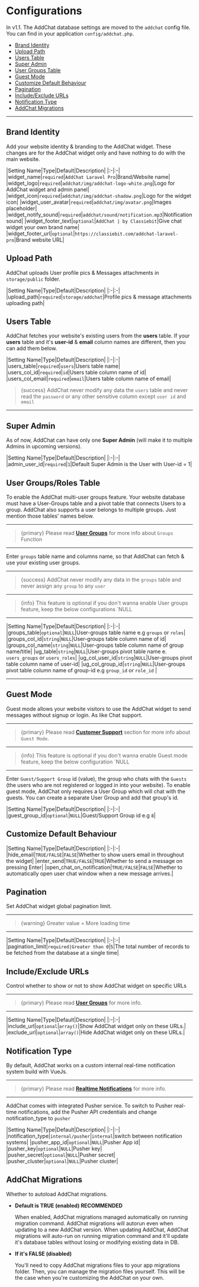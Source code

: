 # Configurations

In v1.1. The AddChat database settings are moved to the `addchat` config file. You can find in your application `config/addchat.php`.


- [Brand Identity](#Brand-Identity)
- [Upload Path](#Upload-Path)
- [Users Table](#Users-Table)
- [Super Admin](#Super-Admin)
- [User Groups Table](#User-Groups-Table)
- [Guest Mode](#Guest-Mode)
- [Customize Default Behaviour](#Customize-Default-Behaviour)
- [Pagination](#Pagination)
- [Include/Exclude URLs](#Include-Exclude-URLs)
- [Notification Type](#Notification-Type)
- [AddChat Migrations](#AddChat-Migrations)

--- 

<a name="Brand-Identity"></a>
## Brand Identity

Add your website identity & branding to the AddChat widget. These changes are for the AddChat widget only and have nothing to do with the main website.


|Setting Name|Type|Default|Description|
|:-|:-|
|widget_name|`required`|`AddChat Laravel Pro`|Brand/Website name|
|widget_logo|`required`|`addchat/img/addchat-logo-white.png`|Logo for AddChat widget and admin panel|
|widget_icon|`required`|`addchat/img/addchat-shadow.png`|Logo for the widget icon|
|widget_user_avatar|`required`|`addchat/img/avatar.png`|Images placeholder|
|widget_notify_sound|`required`|`addchat/sound/notification.mp3`|Notification sound|
|widget_footer_text|`optional`|`AddChat | by Classiebit`|Give chat widget your own brand name|
|widget_footer_url|`optional`|`https://classiebit.com/addchat-laravel-pro`|Brand website URL|


<a name="Upload-Path"></a>
## Upload Path

AddChat uploads User profile pics & Messages attachments in `storage/public` folder.


|Setting Name|Type|Default|Description|
|:-|:-|
|upload_path|`required`|`storage/addchat`|Profile pics & message attachments uploading path|


<a name="Users-Table"></a>
## Users Table

AddChat fetches your website's existing users from the **users** table. If your **users** table and it's **user-id** & **email** column names are different, then you can add them below.

|Setting Name|Type|Default|Description|
|:-|:-|
|users_table|`required`|`users`|Users table name|
|users_col_id|`required`|`id`|Users table column name of id|
|users_col_email|`required`|`email`|Users table column name of email|


>{success} AddChat never modify any data the `users` table and never read the `password` or any other sensitive column except `user id` and `email`

---


<a name="Super-Admin"></a>
## Super Admin

As of now, AddChat can have only one **Super Admin** (will make it to multiple Admins in upcoming versions).

|Setting Name|Type|Default|Description|
|:-|:-|
|admin_user_id|`required`|`1`|Default Super Admin is the User with User-id = 1|



<a name="User-Groups-Table"></a>
## User Groups/Roles Table

To enable the AddChat multi-user groups feature. Your website database must have a User-Groups table and a pivot table that connects Users to a group. AddChat also supports a user belongs to multiple groups. Just mention those tables' names below.

---

>{primary} Please read **[User Groups](/{{route}}/{{version}}/features/user-groups)** for more info about `Groups` Function

---

Enter `groups` table name and columns name, so that AddChat can fetch & use your existing user groups.

---

>{success} AddChat never modify any data in the `groups` table and never assign any `group` to any `user`

---

>{info} This feature is optional if you don't wanna enable User groups feature, keep the below configurations `NULL

---

|Setting Name|Type|Default|Description|
|:-|:-|
|groups_table|`optional`|`NULL`|User-groups table name e.g `groups` or `roles`|
|groups_col_id|`string`|`NULL`|User-groups table column name of id|
|groups_col_name|`string`|`NULL`|User-groups table column name of group name/title|
|ug_table|`string`|`NULL`|User-groups pivot table name e. `users_groups` or `users_roles`|
|ug_col_user_id|`string`|`NULL`|User-groups pivot table column name of user-id|
|ug_col_group_id|`string`|`NULL`|User-groups pivot table column name of group-id e.g `group_id` or `role_id` |

---


<a name="Guest-Mode"></a>
## Guest Mode

Guest mode allows your website visitors to use the AddChat widget to send messages without signup or login. As like Chat support.

---

>{primary} Please read **[Customer Support](/{{route}}/{{version}}/features/customer-support)** section for more info about `Guest Mode`.

---

>{info} This feature is optional if you don't wanna enable Guest mode feature, keep the below configuration `NULL

---

Enter `Guest/Support Group` id (value), the group who chats with the `Guests` (the users who are not registered or logged in into your website).
To enable guest mode, AddChat only requires a User Group which will chat with the guests. You can create a separate User Group and add that group's id.


|Setting Name|Type|Default|Description|
|:-|:-|
|guest_group_id|`optional`|`NULL`|Guest/Support Group id e.g `8`|



<a name="Customize-Default-Behaviour"></a>
## Customize Default Behaviour

|Setting Name|Type|Default|Description|
|:-|:-|
|hide_email|`TRUE/FALSE`|`FALSE`|Whether to show users email in throughout the widget|
|enter_send|`TRUE/FALSE`|`TRUE`|Whether to send a message on pressing Enter|
|open_chat_on_notification|`TRUE/FALSE`|`FALSE`|Whether to automatically open user chat window when a new message arrives.|



<a name="Pagination"></a>
## Pagination

Set AddChat widget global pagination limit.

---

>{warning} Greater value = More loading time

---

|Setting Name|Type|Default|Description|
|:-|:-|
|pagination_limit|`required|Greater than 0`|`5`|The total number of records to be fetched from the database at a single time|



<a name="Include-Exclude-URLs"></a>
## Include/Exclude URLs

Control whether to show or not to show AddChat widget on specific URLs

---

>{primary} Please read **[User Groups](/{{route}}/{{version}}/features/include-exclude-urls)** for more info.

---


|Setting Name|Type|Default|Description|
|:-|:-|
|include_url|`optional`|`array()`|Show AddChat widget only on these URLs.|
|exclude_url|`optional`|`array()`|Hide AddChat widget only on these URLs.|


<a name="Notification-Type"></a>
## Notification Type

By default, AddChat works on a custom internal real-time notification system build with VueJs.

---

>{primary} Please read **[Realtime Notifications](/{{route}}/{{version}}/features/realtime-notifications)** for more info.

---

AddChat comes with integrated Pusher service. To switch to Pusher real-time notifications, add the Pusher API credentials and change notification_type to `pusher`


|Setting Name|Type|Default|Description|
|:-|:-|
|notification_type|`internal/pusher`|`internal`|switch between notification systems|
|pusher_app_id|`optional`|`NULL`|Pusher App id|
|pusher_key|`optional`|`NULL`|Pusher key|
|pusher_secret|`optional`|`NULL`|Pusher secret|
|pusher_cluster|`optional`|`NULL`|Pusher cluster|


<a name="AddChat-Migrations"></a>
## AddChat Migrations

Whether to autoload AddChat migrations. 

- **Default is TRUE (enabled) RECOMMENDED**

    When enabled, AddChat migrations managed automatically on running migration command. AddChat migrations will autorun even when updating to a new AddChat version. When updating AddChat, AddChat migrations will auto-run on running migration command and it'll update it's database tables without losing or modifying existing data in DB.


- **If it's FALSE (disabled)**

    You'll need to copy AddChat migrations files to your app migrations folder. Then, you can manage the migration files yourself. This will be the case when you're customizing the AddChat on your own.

